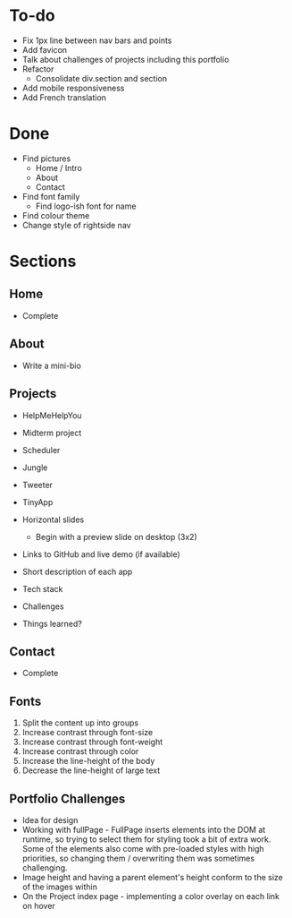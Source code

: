 # To-do

- Fix 1px line between nav bars and points
- Add favicon
- Talk about challenges of projects including this portfolio
- Refactor
  - Consolidate div.section and section
- Add mobile responsiveness
- Add French translation

# Done

- Find pictures
  - Home / Intro
  - About
  - Contact
- Find font family
  - Find logo-ish font for name
- Find colour theme
- Change style of rightside nav

# Sections

## Home

- Complete

## About

- Write a mini-bio

## Projects

- HelpMeHelpYou
- Midterm project
- Scheduler
- Jungle
- Tweeter
- TinyApp

- Horizontal slides
  - Begin with a preview slide on desktop (3x2)
- Links to GitHub and live demo (if available)
- Short description of each app
- Tech stack
- Challenges
- Things learned?

## Contact

- Complete

## Fonts

1. Split the content up into groups
2. Increase contrast through font-size
3. Increase contrast through font-weight
4. Increase contrast through color
5. Increase the line-height of the body
6. Decrease the line-height of large text

## Portfolio Challenges

- Idea for design
- Working with fullPage - FullPage inserts elements into the DOM at runtime, so trying to select them for styling took a bit of extra work. Some of the elements also come with pre-loaded styles with high priorities, so changing them / overwriting them was sometimes challenging.
- Image height and having a parent element's height conform to the size of the images within
- On the Project index page - implementing a color overlay on each link on hover
